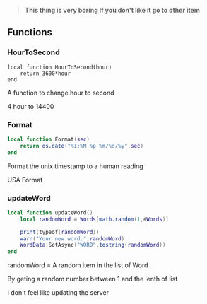 > **This thing is very boring If you don't like it go to other item**

## Functions

### HourToSecond

```
local function HourToSecond(hour)
    return 3600*hour
end
```

A function to change hour to second

4 hour to 14400

### Format

```lua
local function Format(sec)
    return os.date("%I:%M %p %m/%d/%y",sec)
end
```

Format the unix timestamp to a human reading

USA Format

### updateWord

```lua
local function updateWord()
    local randomWord = Words[math.random(1,#Words)]

    print(typeof(randomWord))
    warn("Your new word:",randomWord)
    WordData:SetAsync("WORD",tostring(randomWord))
end
```

randomWord = A random item in the list of Word

By geting a random number between 1 and the lenth of list

I don't feel like updating the server
